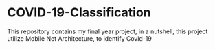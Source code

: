 # COVID-19-Classification
This repository contains my final year project, in a nutshell, this project utilize Mobile Net Architecture, to identify Covid-19
